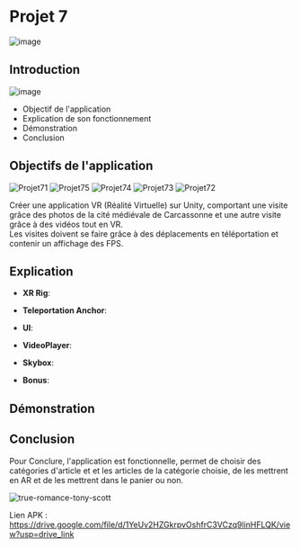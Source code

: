 # **Projet 7**

![image](https://github.com/user-attachments/assets/ce4ac0bd-baa5-4f46-8b4c-27661e561021)


## **Introduction**

![image](https://github.com/user-attachments/assets/71dc4118-7af8-4045-8faf-f476d3b064f0)


- Objectif de l'application
- Explication de son fonctionnement
- Démonstration
- Conclusion

## **Objectifs de l'application**

![Projet71](https://github.com/user-attachments/assets/29f1bf66-c11e-4891-a7c3-cb04f5889e1a)
![Projet75](https://github.com/user-attachments/assets/995e364f-a039-4694-ad33-3932ed47da6c)
![Projet74](https://github.com/user-attachments/assets/5a27178c-5824-46c8-a6cc-e1141c161501)
![Projet73](https://github.com/user-attachments/assets/10a74e57-a18f-4196-85a8-27290734b2db)
![Projet72](https://github.com/user-attachments/assets/ee525e7f-1e56-4f58-9bee-0963ccb57fcb)


Créer une application VR (Réalité Virtuelle) sur Unity, comportant une visite grâce des photos de la cité médiévale de Carcassonne et une autre visite grâce à des vidéos tout en VR.                  
Les visites doivent se faire grâce à des déplacements en téléportation et contenir un affichage des FPS.

## **Explication**



 - **XR Rig**:



- **Teleportation Anchor**:



- **UI**:

  

- **VideoPlayer**:

  
  
- **Skybox**:

  
  
- **Bonus**:

  

## **Démonstration**




## **Conclusion**

Pour Conclure, l'application est fonctionnelle, permet de choisir des catégories d'article et et les articles de la catégorie choisie, de les mettrent en AR et de les mettrent dans le panier ou non.

![true-romance-tony-scott](https://github.com/user-attachments/assets/6d7612a3-c492-4003-ad20-21d691f44156)

Lien APK : https://drive.google.com/file/d/1YeUv2HZGkrpvOshfrC3VCzq9linHFLQK/view?usp=drive_link
